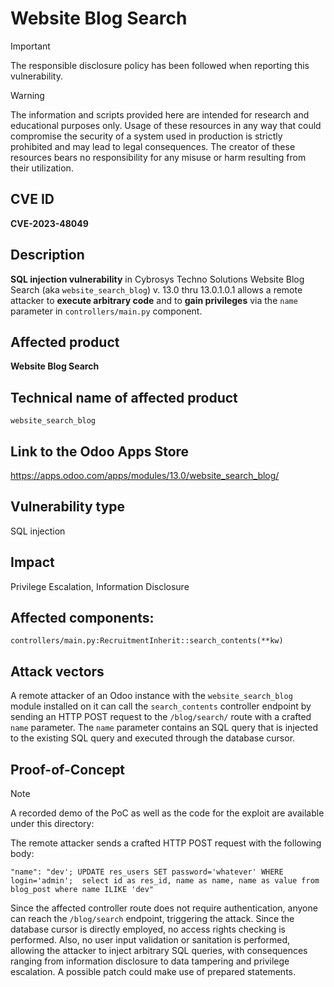 # Website Blog Search


> [!IMPORTANT]  
> The responsible disclosure policy has been followed when reporting this vulnerability. 

> [!WARNING]
> The information and scripts provided here are intended for research and educational purposes only. 
> Usage of these resources in any way that could compromise the security of a system used in production is strictly prohibited and may lead to legal consequences. 
> The creator of these resources bears no responsibility for any misuse or harm resulting from their utilization.


## CVE ID
**CVE-2023-48049**

## Description
**SQL injection vulnerability** in Cybrosys Techno Solutions Website Blog Search (aka `website_search_blog`) v. 13.0 thru 13.0.1.0.1 allows a remote attacker to **execute arbitrary code** and to **gain privileges** via the `name` parameter in `controllers/main.py` component.

## Affected product
**Website Blog Search**

## Technical name of affected product
`website_search_blog`

## Link to the Odoo Apps Store
https://apps.odoo.com/apps/modules/13.0/website_search_blog/

## Vulnerability type
SQL injection

## Impact
Privilege Escalation, Information Disclosure

## Affected components: 
`controllers/main.py:RecruitmentInherit::search_contents(**kw)`

## Attack vectors
A remote attacker of an Odoo instance with the `website_search_blog` module installed on it can call the `search_contents` controller endpoint by sending an HTTP POST request to the `/blog/search/` route with a crafted `name` parameter. The `name` parameter contains an SQL query that is injected to the existing SQL query and executed through the database cursor. 


## Proof-of-Concept

> [!NOTE] 
> A recorded demo of the PoC as well as the code for the exploit are available under this directory:

 The remote attacker sends a crafted HTTP POST request with the following body:


`"name": "dev'; UPDATE res_users SET password='whatever' WHERE login='admin';  select id as res_id, name as name, name as value from blog_post where name ILIKE 'dev"`


Since the affected controller route does not require authentication, anyone can reach the `/blog/search` endpoint, triggering the attack. Since the database cursor is directly employed, no access rights checking is performed. Also, no user input validation or sanitation is performed, allowing the attacker to inject arbitrary SQL queries, with consequences ranging from information disclosure to data tampering and privilege escalation. A possible patch could make use of prepared statements.




